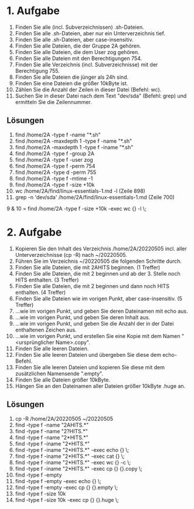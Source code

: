 # 1. Aufgabe
1. Finden Sie alle (incl. Subverzeichnissen) .sh-Dateien.  
2. Finden Sie alle .sh-Dateien, aber nur ein Unterverzeichnis tief.  
3. Finden Sie alle .sh-Dateien, aber case-insensitiv.  
4. Finden Sie alle Dateien, die der Gruppe 2A gehören.  
5. Finden Sie alle Dateien, die dem User zog gehören.  
6. Finden Sie alle Dateien mit den Berechtigungen 754.  
7. Finden Sie alle Verzeichnis (incl. Subverzeichnisse) mit der Berechtigung 755.  
8. Finden Sie alle Dateien die jünger als 24h sind.  
9. Finden Sie eine Dateien die größer 10kByte ist.  
10. Zählen Sie die Anzahl der Zeilen in dieser Datei (Befehl: wc).  
11. Suchen Sie in dieser Datei nach dem Text "dev/sda" (Befehl: grep) und ermitteln Sie die Zeilennummer.

## Lösungen
1. find /home/2A -type f -name "\*.sh"
2. find /home/2A -maxdepth 1 -type f -name "\*.sh"
3. find /home/2A -maxdepth 1 -type f -iname "\*.sh"
4. find /home/2A -type f -group 2A
5. find /home/2A -type f -user zog
6. find /home/2A -type f -perm 754
7. find /home/2A -type d -perm 755
8. find /home/2A -type f -mtime -1
9. find /home/2A -type f -size +10k
10. wc /home/2A/find/linux-essentials-1.md -l (Zeile 898)
11. grep -n 'dev/sda' /home/2A/find/linux-essentials-1.md (Zeile 700)

9 & 10 = find /home/2A -type f -size +10k -exec wc {} -l \\;


# 2. Aufgabe
1. Kopieren Sie den Inhalt des Verzeichnis /home/2A/20220505 incl. aller Unterverzeichnisse (cp -R) nach ~/20220505.  
2. Führen Sie im Verzeichnis ~/20220505 die folgenden Schritte durch.  
3. Finden Sie alle Dateien, die mit 2AHITS beginnen. (1 Treffer)  
4. Finden Sie alle Dateien, die mit 2 beginnen und ab der 3. Stelle noch HITS enthalten. (3 Treffer)  
5. Finden Sie alle Dateien, die mit 2 beginnen und dann noch HITS enthalten. (4 Treffer)  
6. Finden Sie alle Dateien wie im vorigen Punkt, aber case-insensitiv. (5 Treffer)  
7. ...wie im vorigen Punkt, und geben Sie deren Dateinamen mit echo aus.  
8. ...wie im vorigen Punkt, und geben Sie deren Inhalt aus.  
9. ...wie im vorigen Punkt, und geben Sie die Anzahl der in der Datei enthaltenen Zeichen aus.  
10. ...wie im vorigen Punkt, und erstellen Sie eine Kopie mit dem Namen "<ursprünglicher Name>.copy".  
11. Finden Sie alle leeren Dateien.  
12. Finden Sie alle leeren Dateien und übergeben Sie diese dem echo-Befehl.  
13. Finden Sie alle leeren Dateien und kopieren Sie diese mit dem zusätzlichen Namensende ".empty".  
14. Finden Sie alle Dateien größer 10kByte.  
15. Hängen Sie an den Dateinamen aller Dateien größer 10kByte .huge an.

## Lösungen
1.    cp -R /home/2A/20220505 ~/20220505
3.    find -type f -name "2AHITS.\*"
4.    find -type f -name "2?HITS.\*"
5.    find -type f -name "2\*HITS.\*"
6.    find -type f -iname "2\*HITS.\*"
7.    find -type f -iname "2\*HITS.\*" -exec echo {} \\;
8.    find -type f -iname "2\*HITS.\*" -exec cat {} \\;
9.    find -type f -iname "2\*HITS.\*" -exec wc {} -c \\;
10.  find -type f -iname "2\*HITS.\*" -exec cp {} {}.copy \\;
11.  find -type f -empty
12.  find -type f -empty -exec  echo {} \\;
13.  find -type f -empty -exec cp {} {}.empty \\;
14.  find -type f -size 10k
15.  find -type f -size 10k -exec cp {} {}.huge \\;